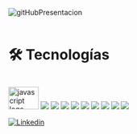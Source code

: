 
![gitHubPresentacion](https://github.com/MariaGarciaB/mariagarciab/assets/122326708/5b2d2793-c513-4fe4-b471-7757b5e2baf7)
<br> <br>
<div class= "tecnologías">
<h1 align="left">🛠 Tecnologías</h1>
<br>
<div align="left">
  <img src="https://cdn.jsdelivr.net/gh/devicons/devicon/icons/javascript/javascript-original.svg" height="45" width="60" alt="javascript logo" />
  <img src="https://cdn.jsdelivr.net/gh/devicons/devicon/icons/html5/html5-plain-wordmark.svg" />
  <img src="https://cdn.jsdelivr.net/gh/devicons/devicon/icons/css3/css3-plain-wordmark.svg" />
  <img src="https://cdn.jsdelivr.net/gh/devicons/devicon/icons/nodejs/nodejs-original-wordmark.svg" />
  <img src="https://cdn.jsdelivr.net/gh/devicons/devicon/icons/jest/jest-plain.svg" />
  <img src="https://cdn.jsdelivr.net/gh/devicons/devicon/icons/firebase/firebase-plain-wordmark.svg" />
  <img src="https://cdn.jsdelivr.net/gh/devicons/devicon/icons/git/git-plain-wordmark.svg" />
  <img src="https://cdn.jsdelivr.net/gh/devicons/devicon/icons/github/github-original-wordmark.svg" />
  <img src="https://cdn.jsdelivr.net/gh/devicons/devicon/icons/figma/figma-original.svg" />
  <img src="https://cdn.jsdelivr.net/gh/devicons/devicon/icons/trello/trello-plain-wordmark.svg" />
               
</div>
</div>

[![Linkedin](https://img.shields.io/badge/LinkedIn-0077B5?style=for-the-badge&logo=linkedin&logoColor=white)](https://www.linkedin.com/in/mariagarbar/)
